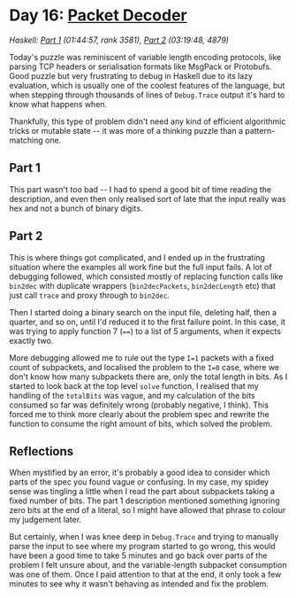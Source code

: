# Day 16: [Packet Decoder](https://adventofcode.com/2021/day/16)
*Haskell: [Part 1](https://github.com/DestyNova/advent_of_code_2021/blob/main/day16/Part1.hs) (01:44:57, rank 3581), [Part 2](https://github.com/DestyNova/advent_of_code_2021/blob/main/day16/Part2.hs) (03:19:48, 4879)*

Today's puzzle was reminiscent of variable length encoding protocols, like parsing TCP headers or serialisation formats like MsgPack or Protobufs. Good puzzle but very frustrating to debug in Haskell due to its lazy evaluation, which is usually one of the coolest features of the language, but when stepping through thousands of lines of `Debug.Trace` output it's hard to know what happens when.

Thankfully, this type of problem didn't need any kind of efficient algorithmic tricks or mutable state -- it was more of a thinking puzzle than a pattern-matching one.

## Part 1

This part wasn't too bad -- I had to spend a good bit of time reading the description, and even then only realised sort of late that the input really was hex and not a bunch of binary digits.

## Part 2

This is where things got complicated, and I ended up in the frustrating situation where the examples all work fine but the full input fails. A lot of debugging followed, which consisted mostly of replacing function calls like `bin2dec` with duplicate wrappers (`bin2decPackets`, `bin2decLength` etc) that just call `trace` and proxy through to `bin2dec`.

Then I started doing a binary search on the input file, deleting half, then a quarter, and so on, until I'd reduced it to the first failure point. In this case, it was trying to apply function 7 (`==`) to a list of 5 arguments, when it expects exactly two.

More debugging allowed me to rule out the type `I=1` packets with a fixed count of subpackets, and localised the problem to the `I=0` case, where we don't know how many subpackets there are, only the total length in bits.
As I started to look back at the top level `solve` function, I realised that my handling of the `totalBits` was vague, and my calculation of the bits consumed so far was definitely wrong (probably negative, I think). This forced me to think more clearly about the problem spec and rewrite the function to consume the right amount of bits, which solved the problem.

## Reflections

When mystified by an error, it's probably a good idea to consider which parts of the spec you found vague or confusing. In my case, my spidey sense was tingling a little when I read the part about subpackets taking a fixed number of bits. The part 1 description mentioned something ignoring zero bits at the end of a literal, so I might have allowed that phrase to colour my judgement later.

But certainly, when I was knee deep in `Debug.Trace` and trying to manually parse the input to see where my program started to go wrong, this would have been a good time to take 5 minutes and go back over parts of the problem I felt unsure about, and the variable-length subpacket consumption was one of them. Once I paid attention to that at the end, it only took a few minutes to see why it wasn't behaving as intended and fix the problem.
